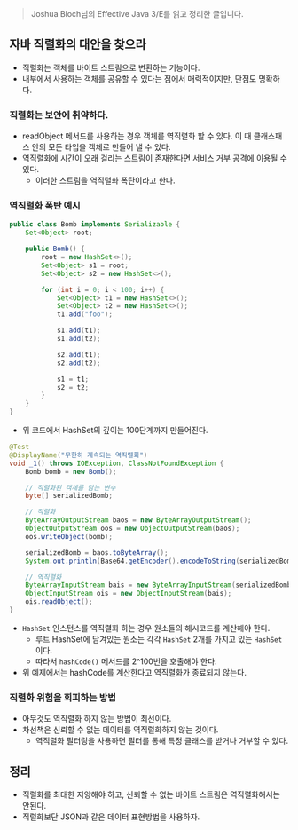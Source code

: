 > Joshua Bloch님의 Effective Java 3/E를 읽고 정리한 글입니다.
> 

## 자바 직렬화의 대안을 찾으라

- 직렬화는 객체를 바이트 스트림으로 변환하는 기능이다.
- 내부에서 사용하는 객체를 공유할 수 있다는 점에서 매력적이지만, 단점도 명확하다.

### 직렬화는 보안에 취약하다.

- readObject 메서드를 사용하는 경우 객체를 역직렬화 할 수 있다. 이 때 클래스패스 안의 모든 타입을 객체로 만들어 낼 수 있다.
- 역직렬화에 시간이 오래 걸리는 스트림이 존재한다면 서비스 거부 공격에 이용될 수 있다.
    - 이러한 스트림을 역직렬화 폭탄이라고 한다.

### 역직렬화 폭탄 예시

```java
public class Bomb implements Serializable {
    Set<Object> root;

    public Bomb() {
        root = new HashSet<>();
        Set<Object> s1 = root;
        Set<Object> s2 = new HashSet<>();

        for (int i = 0; i < 100; i++) {
            Set<Object> t1 = new HashSet<>();
            Set<Object> t2 = new HashSet<>();
            t1.add("foo");

            s1.add(t1);
            s1.add(t2);

            s2.add(t1);
            s2.add(t2);

            s1 = t1;
            s2 = t2;
        }
    }
}
```

- 위 코드에서 HashSet의 깊이는 100단계까지 만들어진다.

```java
@Test
@DisplayName("무한히 계속되는 역직렬화")
void _1() throws IOException, ClassNotFoundException {
    Bomb bomb = new Bomb();

    // 직렬화된 객체를 담는 변수
    byte[] serializedBomb;

    // 직렬화
    ByteArrayOutputStream baos = new ByteArrayOutputStream();
    ObjectOutputStream oos = new ObjectOutputStream(baos);
    oos.writeObject(bomb);

    serializedBomb = baos.toByteArray();
    System.out.println(Base64.getEncoder().encodeToString(serializedBomb));

    // 역직렬화
    ByteArrayInputStream bais = new ByteArrayInputStream(serializedBomb);
    ObjectInputStream ois = new ObjectInputStream(bais);
    ois.readObject();
}
```

- `HashSet` 인스턴스를 역직렬화 하는 경우 원소들의 해시코드를 계산해야 한다.
    - 루트 HashSet에 담겨있는 원소는 각각 `HashSet` 2개를 가지고 있는 `HashSet`이다.
    - 따라서 `hashCode()` 메서드를 2^100번을 호출해야 한다.
- 위 예제에서는 hashCode를 계산한다고 역직렬화가 종료되지 않는다.

### 직렬화 위험을 회피하는 방법

- 아무것도 역직렬화 하지 않는 방법이 최선이다.
- 차선책은 신뢰할 수 없는 데이터를 역직렬화하지 않는 것이다.
    - 역직렬화 필터링을 사용하면 필터를 통해 특정 클래스를 받거나 거부할 수 있다.

## 정리

- 직렬화를 최대한 지양해야 하고, 신뢰할 수 없는 바이트 스트림은 역직렬화해서는 안된다.
- 직렬화보단 JSON과 같은 데이터 표현방법을 사용하자.